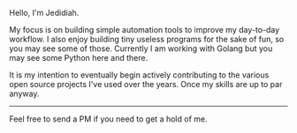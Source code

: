 Hello, I'm Jedidiah. 

My focus is on building simple automation tools to improve my day-to-day workflow. I also enjoy building tiny useless programs for the sake of fun, so you may see some of those.
Currently I am working with Golang but you may see some Python here and there.

It is my intention to eventually begin actively contributing to the various open source projects I've used over the years. Once my skills are up to par anyway.

---

Feel free to send a PM if you need to get a hold of me.
